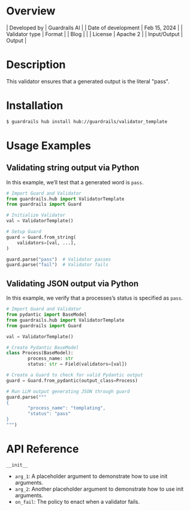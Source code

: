 # Overview

| Developed by | Guardrails AI |
| Date of development | Feb 15, 2024 |
| Validator type | Format |
| Blog |  |
| License | Apache 2 |
| Input/Output | Output |

# Description

This validator ensures that a generated output is the literal "pass".

# Installation

```bash
$ guardrails hub install hub://guardrails/validator_template
```

# Usage Examples

## Validating string output via Python

In this example, we’ll test that a generated word is `pass`.

```python
# Import Guard and Validator
from guardrails.hub import ValidatorTemplate
from guardrails import Guard

# Initialize Validator
val = ValidatorTemplate()

# Setup Guard
guard = Guard.from_string(
    validators=[val, ...],
)

guard.parse("pass")  # Validator passes
guard.parse("fail")  # Validator fails
```

## Validating JSON output via Python

In this example, we verify that a processes’s status is specified as `pass`.

```python
# Import Guard and Validator
from pydantic import BaseModel
from guardrails.hub import ValidatorTemplate
from guardrails import Guard

val = ValidatorTemplate()

# Create Pydantic BaseModel
class Process(BaseModel):
		process_name: str
		status: str = Field(validators=[val])

# Create a Guard to check for valid Pydantic output
guard = Guard.from_pydantic(output_class=Process)

# Run LLM output generating JSON through guard
guard.parse("""
{
		"process_name": "templating",
		"status": "pass"
}
""")
```

# API Reference

`__init__`
- `arg_1`: A placeholder argument to demonstrate how to use init arguments.
- `arg_2`: Another placeholder argument to demonstrate how to use init arguments.
- `on_fail`: The policy to enact when a validator fails.